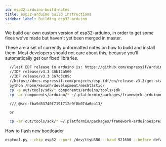 ```yaml
---
id: esp32-arduino-build-notes
title: esp32-arduino build instructions
sidebar_label: Building esp32-arduino
---
```


We build our own custom version of esp32-arduino, in order to get some fixes we've made but haven't yet been merged in master.

These are a set of currently unformatted notes on how to build and install them. Most developers should not care about this, because
you'll automatically get our fixed libraries.

```bash
  //last EDF release in arduino is: https://github.com/espressif/arduino-esp32/commit/1977370e6fc069e93ffd8818798fbfda27ae7d99<br/>
  //IDF release/v3.3 46b12a560
  //IDF release/v3.3 367c3c09c
  //https://docs.espressif.com/projects/esp-idf/en/release-v3.3/get-started/linux-setup.html
  python /home/kevinh/development/meshtastic/
  cp -a out/tools/sdk/* components/arduino/tools/sdk
  cp -ar components/arduino/* ~/.platformio/packages/framework-arduinoespressif32

  /// @src-fba9d33740f719f712e9f8b07da6ea13/

  or

  cp -ar out/tools/sdk/* ~/.platformio/packages/framework-arduinoespressif32/tools/sdk

```

How to flash new bootloader

```bash
esptool.py --chip esp32 --port /dev/ttyUSB0 --baud 921600 --before default_reset --after hard_reset write_flash -z --flash_mode dout --flash_freq 40m --flash_size detect 0x1000 /home/kevinh/development/meshtastic/esp32-arduino-lib-builder/build/bootloader/bootloader.bin
```
